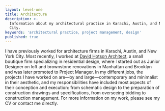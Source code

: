 ```yaml
---
layout: level-one
title: Architecture
description: >-
  Information about my architectural practice in Karachi, Austin, and New York
  City.
keywords: 'architectural practice, project management, design'
published: true
---
```


I have previously worked for architecture firms in Karachi, Austin, and New York City. Most recently, I worked at [David Hotson Architect](http://hotson.net/), a small boutique firm specializing in residential design, where I started out as Junior Designer on loft and brownstone renovations in Manhattan and Brooklyn and was later promoted to Project Manager. In my different jobs, the projects I have worked on are—by and large—contemporary and minimalist in their aesthetic, and my responsibilities have included most aspects of their conception and execution: from schematic design to the preparation of construction drawings and specifications, from overseeing bidding to construction management. For more information on my work, please see my CV or contact me directly.
